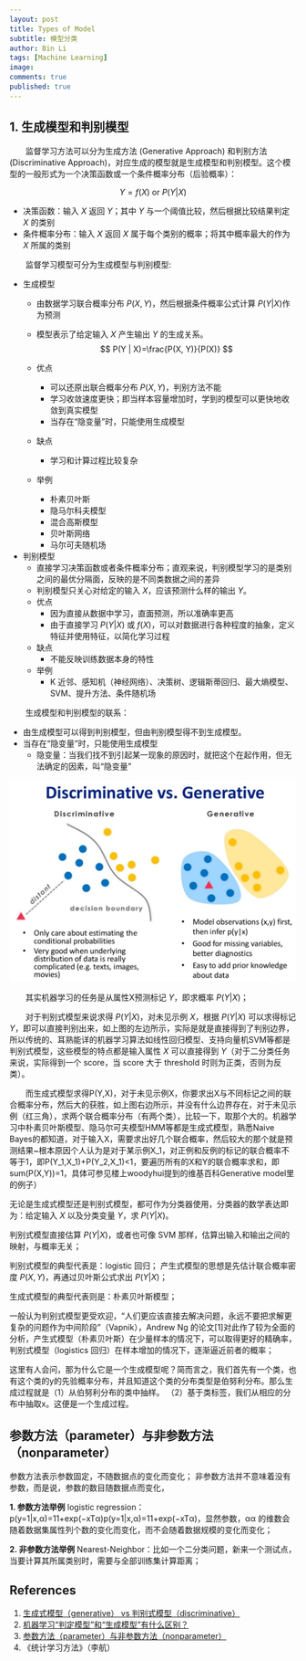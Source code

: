 ```yaml
---
layout: post
title: Types of Model
subtitle: 模型分类
author: Bin Li
tags: [Machine Learning]
image: 
comments: true
published: true
---
```


## 1. 生成模型和判别模型

　　监督学习方法可以分为生成方法 (Generative Approach) 和判别方法 (Discriminative Approach)，对应生成的模型就是生成模型和判别模型。这个模型的一般形式为一个决策函数或一个条件概率分布（后验概率）：

$$
Y=f(X) \text { or } P(Y | X)
$$

* 决策函数：输入 $X$ 返回 $Y$；其中 $Y$ 与一个阈值比较，然后根据比较结果判定 $X$ 的类别
* 条件概率分布：输入 $X$ 返回 $X$ 属于每个类别的概率；将其中概率最大的作为 $X$ 所属的类别

　　监督学习模型可分为生成模型与判别模型:
* 生成模型
    * 由数据学习联合概率分布 $P(X,Y)$，然后根据条件概率公式计算 $P(Y|X)$作为预测
    * 模型表示了给定输入 $X$ 产生输出 $Y$ 的生成关系。
$$
P(Y | X)=\frac{P(X, Y)}{P(X)}
$$

    * 优点
        * 可以还原出联合概率分布 $P(X,Y)$，判别方法不能
        * 学习收敛速度更快；即当样本容量增加时，学到的模型可以更快地收敛到真实模型
        * 当存在“隐变量”时，只能使用生成模型
    * 缺点
        * 学习和计算过程比较复杂
    * 举例
        * 朴素贝叶斯
        * 隐马尔科夫模型
        * 混合高斯模型
        * 贝叶斯网络
        * 马尔可夫随机场
* 判别模型
    * 直接学习决策函数或者条件概率分布；直观来说，判别模型学习的是类别之间的最优分隔面，反映的是不同类数据之间的差异
    * 判别模型只关心对给定的输入 $X$，应该预测什么样的输出 $Y$。
    * 优点
        * 因为直接从数据中学习，直面预测，所以准确率更高
        * 由于直接学习 $P(Y|X)$ 或 $f(X)$，可以对数据进行各种程度的抽象，定义特征并使用特征，以简化学习过程
    * 缺点
        * 不能反映训练数据本身的特性
    * 举例
        * K 近邻、感知机（神经网络）、决策树、逻辑斯蒂回归、最大熵模型、SVM、提升方法、条件随机场


　　生成模型和判别模型的联系：
* 由生成模型可以得到判别模型，但由判别模型得不到生成模型。
* 当存在“隐变量”时，只能使用生成模型
    * 隐变量：当我们找不到引起某一现象的原因时，就把这个在起作用，但无法确定的因素，叫“隐变量”


![](/img/media/15607792534960.jpg)

　　其实机器学习的任务是从属性X预测标记 $Y$，即求概率 $P(Y|X)$；

　　对于判别式模型来说求得 $P(Y|X)$，对未见示例 $X$，根据 $P(Y|X)$ 可以求得标记$Y$，即可以直接判别出来，如上图的左边所示，实际是就是直接得到了判别边界，所以传统的、耳熟能详的机器学习算法如线性回归模型、支持向量机SVM等都是判别式模型，这些模型的特点都是输入属性 $X$ 可以直接得到 $Y$（对于二分类任务来说，实际得到一个 score，当 score 大于 threshold 时则为正类，否则为反类）。

　　而生成式模型求得P(Y,X)，对于未见示例X，你要求出X与不同标记之间的联合概率分布，然后大的获胜，如上图右边所示，并没有什么边界存在，对于未见示例（红三角），求两个联合概率分布（有两个类），比较一下，取那个大的。机器学习中朴素贝叶斯模型、隐马尔可夫模型HMM等都是生成式模型，熟悉Naive Bayes的都知道，对于输入X，需要求出好几个联合概率，然后较大的那个就是预测结果~根本原因个人认为是对于某示例X_1，对正例和反例的标记的联合概率不等于1，即P(Y_1,X_1)+P(Y_2,X_1)<1，要遍历所有的X和Y的联合概率求和，即sum(P(X,Y))=1，具体可参见楼上woodyhui提到的维基百科Generative model里的例子）



无论是生成式模型还是判别式模型，都可作为分类器使用，分类器的数学表达即为：给定输入 $X$ 以及分类变量 $Y$，求 $P(Y\vert X)$。

判别式模型直接估算 $P(Y\vert X)$，或者也可像 SVM 那样，估算出输入和输出之间的映射，与概率无关；

判别式模型的典型代表是：logistic 回归；
产生式模型的思想是先估计联合概率密度 $P(X,Y)$，再通过贝叶斯公式求出 $P(Y\vert X)$；

生成式模型的典型代表则是：朴素贝叶斯模型；

一般认为判别式模型更受欢迎，“人们更应该直接去解决问题，永远不要把求解更复杂的问题作为中间阶段”（Vapnik），Andrew Ng 的论文[1]对此作了较为全面的分析，产生式模型（朴素贝叶斯）在少量样本的情况下，可以取得更好的精确率，判别式模型（logistics 回归）在样本增加的情况下，逐渐逼近前者的概率；

这里有人会问，那为什么它是一个生成模型呢？简而言之，我们首先有一个类，也有这个类的y的先验概率分布，并且知道这个类的分布类型是伯努利分布。那么生成过程就是（1）从伯努利分布的类中抽样。 （2）基于类标签，我们从相应的分布中抽取x。这便是一个生成过程。

## 参数方法（parameter）与非参数方法（nonparameter）
参数方法表示参数固定，不随数据点的变化而变化； 
非参数方法并不意味着没有参数，而是说，参数的数目随数据点而变化，

**1. 参数方法举例**
logistic regression：p(y=1|x,α)=11+exp(−xTα)p(y=1|x,α)=11+exp⁡(−xTα)，显然参数，αα 的维数会随着数据集属性列个数的变化而变化，而不会随着数据规模的变化而变化；

**2. 非参数方法举例**
Nearest-Neighbor：比如一个二分类问题，新来一个测试点，当要计算其所属类别时，需要与全部训练集计算距离；

## References
1. [生成式模型（generative） vs 判别式模型（discriminative）](https://blog.csdn.net/lanchunhui/article/details/60321358)
2. [机器学习“判定模型”和“生成模型”有什么区别？](https://www.zhihu.com/question/20446337/answer/256466823)
3. [参数方法（parameter）与非参数方法（nonparameter）](https://blog.csdn.net/lanchunhui/article/details/53574727)
4. 《统计学习方法》（李航）